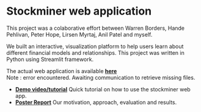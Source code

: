 # Stockminer web application

This project was a colaborative effort between Warren Borders, Hande Pehlivan, Peter Hope, Lirsen Myrtaj, Anil Patel and myself. 

We built an interactive, visualization platform to help users learn about different financial models and relationships. This project was written in Python using Streamlit framework. 

The actual web application is available [__here__](https://huggingface.co/spaces/dataminers/dataminers)<br>
Note : error encountered. Awaiting communication to retrieve missing files. 

* [__Demo video/tutorial__](https://www.youtube.com/watch?v=5A_2e2OkS6o&t=0s)
Quick tutorial on how to use the stockminer web app. 
* [__Poster Report__](https://www.youtube.com/watch?v=sIbndt1PY94&t=0s)
Our motivation, approach, evaluation and results. 

